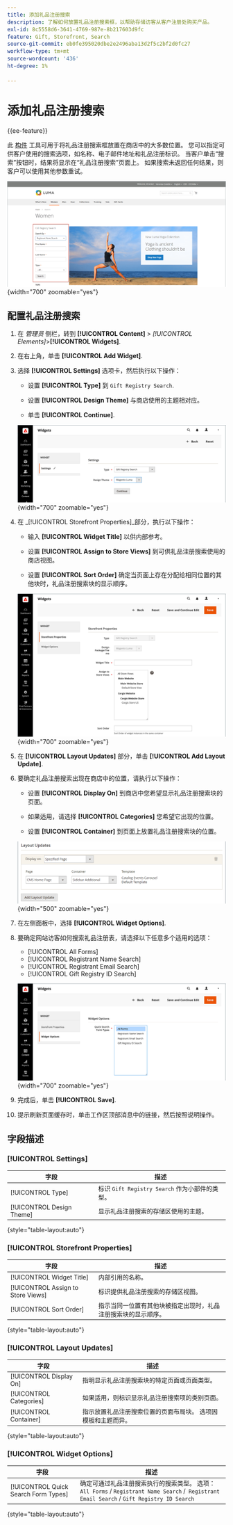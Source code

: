 ```yaml
---
title: 添加礼品注册搜索
description: 了解如何放置礼品注册搜索框，以帮助存储访客从客户注册处购买产品。
exl-id: 8c5558d6-3641-4769-987e-8b217603d9fc
feature: Gift, Storefront, Search
source-git-commit: eb0fe395020dbe2e2496aba13d2f5c2bf2d0fc27
workflow-type: tm+mt
source-wordcount: '436'
ht-degree: 1%

---
```


# 添加礼品注册搜索

{{ee-feature}}

此 [构件](../content-design/widgets.md) 工具可用于将礼品注册搜索框放置在商店中的大多数位置。 您可以指定可供客户使用的搜索选项，如名称、电子邮件地址和礼品注册标识。 当客户单击“搜索”按钮时，结果将显示在“礼品注册搜索”页面上。 如果搜索未返回任何结果，则客户可以使用其他参数重试。

![示例店面 — 礼品注册搜索](./assets/storefront-gift-registry-search.png){width="700" zoomable="yes"}

## 配置礼品注册搜索

1. 在 _管理员_ 侧栏，转到 **[!UICONTROL Content]** > _[!UICONTROL Elements]_>**[!UICONTROL Widgets]**.

1. 在右上角，单击 **[!UICONTROL Add Widget]**.

1. 选择 **[!UICONTROL Settings]** 选项卡，然后执行以下操作：

   - 设置 **[!UICONTROL Type]** 到 `Gift Registry Search`.

   - 设置 **[!UICONTROL Design Theme]** 与商店使用的主题相对应。

   - 单击 **[!UICONTROL Continue]**.

   ![礼品注册表 — 搜索设置](./assets/widget-gift-registry-search-settings.png){width="700" zoomable="yes"}

1. 在 _[!UICONTROL Storefront Properties]_部分，执行以下操作：

   - 输入 **[!UICONTROL Widget Title]** 以供内部参考。

   - 设置 **[!UICONTROL Assign to Store Views]** 到可供礼品注册搜索使用的商店视图。

   - 设置 **[!UICONTROL Sort Order]** 确定当页面上存在分配给相同位置的其他块时，礼品注册搜索块的显示顺序。

   ![礼品注册表 — 店面属性](./assets/widget-gift-registry-search-storefront-properties.png){width="700" zoomable="yes"}

1. 在 **[!UICONTROL Layout Updates]** 部分，单击 **[!UICONTROL Add Layout Update]**.

1. 要确定礼品注册搜索出现在商店中的位置，请执行以下操作：

   - 设置 **[!UICONTROL Display On]** 到商店中您希望显示礼品注册搜索块的页面。

   - 如果适用，请选择 **[!UICONTROL Categories]** 您希望它出现的位置。

   - 设置 **[!UICONTROL Container]** 到页面上放置礼品注册搜索块的位置。

   ![礼品注册表 — 布局更新](./assets/widget-gift-registry-search-layout-updates.png){width="500" zoomable="yes"}

1. 在左侧面板中，选择 **[!UICONTROL Widget Options]**.

1. 要确定网站访客如何搜索礼品注册表，请选择以下任意多个适用的选项：

   - [!UICONTROL All Forms]
   - [!UICONTROL Registrant Name Search]
   - [!UICONTROL Registrant Email Search]
   - [!UICONTROL Gift Registry ID Search]

   ![礼品注册 — 构件选项](./assets/widget-gift-registry-search-widget-options.png){width="700" zoomable="yes"}

1. 完成后，单击 **[!UICONTROL Save]**.

1. 提示刷新页面缓存时，单击工作区顶部消息中的链接，然后按照说明操作。

## 字段描述

### [!UICONTROL Settings]

| 字段 | 描述 |
|--- |--- |
| [!UICONTROL Type] | 标识 `Gift Registry Search` 作为小部件的类型。 |
| [!UICONTROL Design Theme] | 显示礼品注册搜索的存储区使用的主题。 |

{style="table-layout:auto"}

### [!UICONTROL Storefront Properties]

| 字段 | 描述 |
|--- |--- |
| [!UICONTROL Widget Title] | 内部引用的名称。 |
| [!UICONTROL Assign to Store Views] | 标识提供礼品注册搜索的存储区视图。 |
| [!UICONTROL Sort Order] | 指示当同一位置有其他块被指定出现时，礼品注册搜索块的显示顺序。 |

{style="table-layout:auto"}

### [!UICONTROL Layout Updates]

| 字段 | 描述 |
|--- |--- |
| [!UICONTROL Display On] | 指明显示礼品注册搜索块的特定页面或页面类型。 |
| [!UICONTROL Categories] | 如果适用，则标识显示礼品注册搜索项的类别页面。 |
| [!UICONTROL Container] | 指示放置礼品注册搜索位置的页面布局块。 选项因模板和主题而异。 |

{style="table-layout:auto"}

### [!UICONTROL Widget Options]

| 字段 | 描述 |
|--- |--- |
| [!UICONTROL Quick Search Form Types] | 确定可通过礼品注册搜索执行的搜索类型。 选项： `All Forms` / `Registrant Name Search` /` Registrant Email Search` / `Gift Registry ID Search` |

{style="table-layout:auto"}
